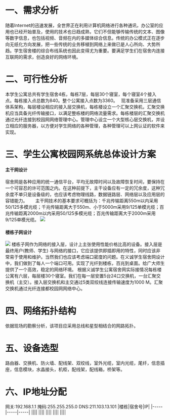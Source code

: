 # 一、需求分析
 随着Internet的迅速发展，全世界正在利用计算机网络进行各种通讯，办公室的应用也已经开始普及，使用的技术也日趋成熟，它们不但能够传输传统的文本、图像等数字信息，也包括视频、音频在内的多媒体综合信息。传统的办公模式正在逐步向无纸化方向发展，把一些传统的业务移植到网络上来做已是人心所向、大势所趋。学生宿舍楼的综合布线系统也因此变得尤为重要。要满足学生们在宿舍内连接互联网的需求，创造良好的网络环境。
# 二、可行性分析
本学生公寓总共有学生宿舍4栋，每栋7层，每层30个寝室，每个寝室4个接入点。每栋接入点总数为840。整个公寓接入点数为3360。 
现准备采用三层通信体系架构，每层楼设相应的接入层交换机，每栋楼设立一个汇聚交换机，汇聚交换机应当具备光纤传输接口，以满足整栋楼的网络流量需求。每栋楼层的汇聚交换机通过光纤连接到校园网网络管理中心。管理中心设立一个大型核心层交换机，并设立相应的服务器，以方便对学生网络的各种管理，各种管理可以上网认证的软件来实现。
# 三、学生公寓校园网系统总体设计方案
#### 主干网设计
宿舍网是各种应用的统一通信平台，平均无故障时间以及故障恢复时间，要保持在一个可容忍的许可范围之内。在这种前提下，主干设备应有一定的冗余度，这种冗余度不单只是设备级的，也应该考虑物理线路，数据链路层、网络层以及应用层的容错能力。   
主干网技术的基本要求可概括为：千兆传输距离550m以内采用50/125多模光缆；千兆传输距离大于550m、小于5000m采用9/125单模光缆；百兆传输距离2000m以内采用50/125多模光缆；百兆传输距离大于2000m采用9/125单模光缆。
![](https://s1.ax1x.com/2020/06/18/NnGCU1.jpg)
#### 楼栋子网设计
![](https://s1.ax1x.com/2020/06/18/NnGvJP.jpg)
楼栋子网作为网络的接入层，设计上主张使用性能价格比高的设备。接入层是最终用户(教师、学生) 与网络的接口，它应该提供即插即用的特性，同时应该非常易于使用和维护。当然我们也应该考虑端口密度的问题。在义诚学生宿舍网设计中，我们做到了每人一个端口可用。实现了光纤到楼栋，百兆到桌面。给广大师生提供了一个高效，稳定的网络环境。
根据义诚学生公寓宿舍网实际接情况每栋楼公寓有六层，每层楼30个寝室。我们在每一层安置5台24口交换机，一台汇聚交换机（主交）。接入层交换机和主交通过5类双绞线连接传输速度为1000 M。汇聚交换机通过光纤连接都校园网网络中心。
# 四、网络拓扑结构
依据现场的勘察分析，该项目应采用总线和星型相结合的网路拓扑。
# 五、设备选型
路由器、交换机、防火墙、配线架、双绞线，室外光缆，室内光缆，尾纤，信息插座，信息模块，水晶接头，机柜，配线架，配线箱，桥架等。
# 六、IP地址分配
网关:192.168.1.1  掩码:255.255.255.0  DNS:211.103.13.101
|楼栋|宿舍号|IP|
|-----|-----|-----|
||||
||||
||||
||||
||||
